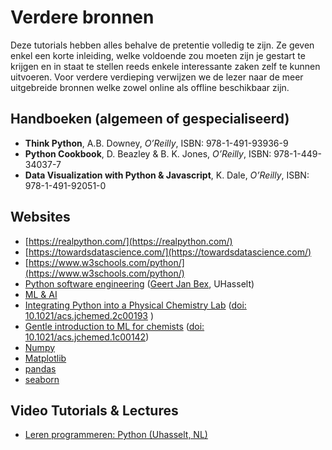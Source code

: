 # Verdere bronnen
Deze tutorials hebben alles behalve de pretentie volledig te zijn. Ze geven enkel een korte 
inleiding, welke voldoende zou moeten zijn je gestart te krijgen en in staat te stellen
reeds enkele interessante zaken zelf te kunnen uitvoeren. Voor verdere verdieping verwijzen we de lezer naar de meer uitgebreide bronnen welke zowel online als offline beschikbaar zijn.

## Handboeken (algemeen of gespecialiseerd) ##
- **Think Python**, A.B. Downey, *O’Reilly*, ISBN: 978-1-491-93936-9
- **Python Cookbook**, D. Beazley & B. K. Jones, *O’Reilly*, ISBN: 978-1-449-34037-7
- **Data Visualization with Python & Javascript**, K. Dale, *O’Reilly*, ISBN: 978-1-491-92051-0

## Websites ##
- [https://realpython.com/](https://realpython.com/) 
- [https://towardsdatascience.com/](https://towardsdatascience.com/) 
- [https://www.w3schools.com/python/](https://www.w3schools.com/python/)
- [Python software engineering](https://github.com/gjbex/Python-software-engineering)  ([Geert Jan Bex](https://github.com/gjbex), UHasselt)
- [ML & AI](https://dannyvanpoucke.be/machine-learning-and-artificial-intelligence/)
- [Integrating Python into a Physical Chemistry Lab](https://github.com/chemdrv/python-for-pchem) ([doi: 10.1021/acs.jchemed.2c00193](https://pubs.acs.org/doi/10.1021/acs.jchemed.2c00193) )
- [Gentle introduction to ML for chemists](https://github.com/ML4chemArg/Intro-to-Machine-Learning-in-Chemistry)  ([doi: 10.1021/acs.jchemed.1c00142](https://pubs.acs.org/doi/10.1021/acs.jchemed.1c00142))
- [Numpy](https://numpy.org/)
- [Matplotlib](https://matplotlib.org/)
- [pandas](https://pandas.pydata.org/)
- [seaborn](https://seaborn.pydata.org/)



## Video Tutorials & Lectures ##
- [Leren programmeren: Python (Uhasselt, NL)](https://www.youtube.com/watch?v=USTlHenC54A&list=PL2iW_rkiCt7UqxL47lGkBaTgApj_QHJ0K&ab_channel=UHasseltTutorials)
